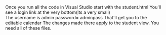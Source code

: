 Once you run all the code in Visual Studio start with the student.html
You'll see a login link at the very bottom(its a very small)\
The username is admin password= adminpass
That'll get you to the editable calendar
The changes made there apply to the student view.
You need all of these files.
